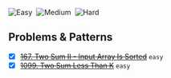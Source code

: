 ![Easy](https://img.shields.io/badge/Easy-1-success)&nbsp;
![Medium](https://img.shields.io/badge/Medium-1-orange)&nbsp;
![Hard](https://img.shields.io/badge/Hard-0-red)

## Problems & Patterns

* [x] ~~[167. Two Sum II - Input Array Is Sorted](https://leetcode.com/problems/two-sum-ii-input-array-is-sorted/)~~ `easy`
* [x] ~~[1099. Two Sum Less Than K](https://leetcode.com/problems/two-sum-less-than-k/)~~ `easy`